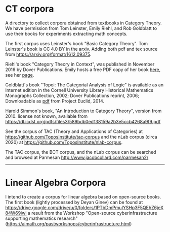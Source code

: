 # CT corpora
A directory to collect  corpora obtained from textbooks in Category Theory. We have permission from Tom Leinster, Emily Riehl, and Rob Goldblatt to use their books for experiments extracting math concepts.


The first corpus uses Leinster's book "Basic Category Theory".
Tom Leinster's book is CC 4.0 BY in the arxiv. 
Adding both pdf and tex source from https://arxiv.org/format/1612.09375.

Riehl's book "Category Theory in Context", was published in November 2016 by Dover Publications. 
Emily hosts a free PDF copy of her book [here](https://emilyriehl.github.io/files/context.pdf), see her [page](https://math.jhu.edu/~eriehl/context/).

Goldblatt's book "Topoi: The Categorial Analysis of Logic" is available as an Internet edition in the Cornell University Library Historical Mathematics Monographs Collection, 2002;
Dover Publications reprint, 2006;
Downloadable as [pdf](https://projecteuclid.org/ebooks/books-by-independent-authors/Topoi-The-Categorial-Analysis-of-Logic/toc/bia/1403013939) from Project Euclid, 2014. 


Harold Simmon's book, "An Introduction to Category Theory", version from 2010.
license not known, available from https://dl.icdst.org/pdfs/files3/589bdb0ed138159a2b3e5ccb4268a9f9.pdf

See the corpus of TAC (Theory and Applications of Categories) at https://github.com/ToposInstitute/tac-corpus and
the nLab corpus (circa 2020) at https://github.com/ToposInstitute/nlab-corpus.

The TAC corpus, the BCT corpus, and the nLab corpus can be searched and browsed at Parmesan http://www.jacobcollard.com/parmesan2/

---------------------
# Linear Algebra Corpora

I intend to create a corpus for linear algebra based on open-source books. The first book (lightly processed by Deyan Ginev) can be found at
https://drive.google.com/drive/u/0/folders/1PTbDmPmuIYSHp3F5QEhZ6jeX84W69iwl a result from the Workshop 
"Open-source cyberinfrastructure supporting mathematics research" (https://aimath.org/pastworkshops/cyberinfrastructure.html)
